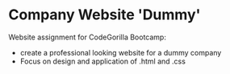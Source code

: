 # Company Website 'Dummy'
Website assignment for CodeGorilla Bootcamp:
- create a professional looking website for a dummy company
- Focus on design and application of .html and .css



